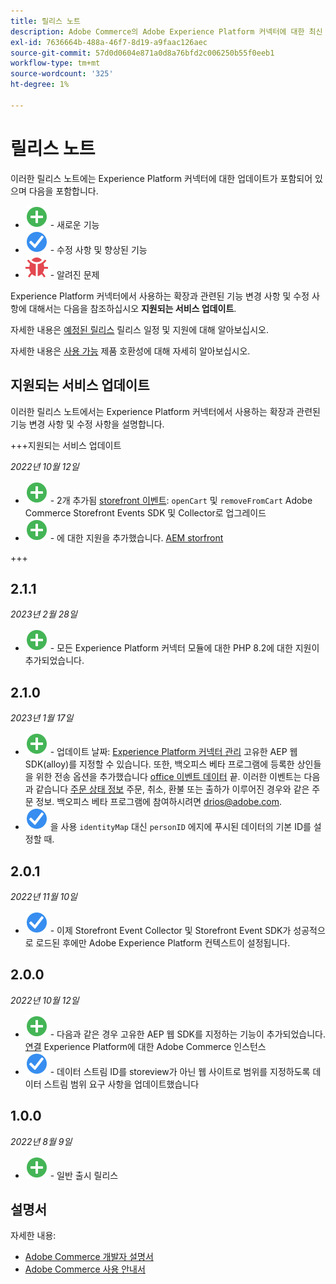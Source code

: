 ```yaml
---
title: 릴리스 노트
description: Adobe Commerce의 Adobe Experience Platform 커넥터에 대한 최신 릴리스 정보입니다.
exl-id: 7636664b-488a-46f7-8d19-a9faac126aec
source-git-commit: 57d0d0604e871a0d8a76bfd2c006250b55f0eeb1
workflow-type: tm+mt
source-wordcount: '325'
ht-degree: 1%

---
```


# 릴리스 노트

이러한 릴리스 노트에는 Experience Platform 커넥터에 대한 업데이트가 포함되어 있으며 다음을 포함합니다.

* ![새로 만들기](../assets/new.svg) - 새로운 기능
* ![수정](../assets/fix.svg) - 수정 사항 및 향상된 기능
* ![버그](../assets/bug.svg) - 알려진 문제

Experience Platform 커넥터에서 사용하는 확장과 관련된 기능 변경 사항 및 수정 사항에 대해서는 다음을 참조하십시오 **지원되는 서비스 업데이트**.

자세한 내용은 [예정된 릴리스](https://experienceleague.adobe.com/docs/commerce-operations/release/schedule.html) 릴리스 일정 및 지원에 대해 알아보십시오.

자세한 내용은 [사용 가능](https://experienceleague.adobe.com/docs/commerce-operations/release/availability.html) 제품 호환성에 대해 자세히 알아보십시오.

## 지원되는 서비스 업데이트

이러한 릴리스 노트에서는 Experience Platform 커넥터에서 사용하는 확장과 관련된 기능 변경 사항 및 수정 사항을 설명합니다.

+++지원되는 서비스 업데이트

_2022년 10월 12일_

* ![새로 만들기](../assets/new.svg) - 2개 추가됨 [storefront 이벤트](events.md): `openCart` 및 `removeFromCart` Adobe Commerce Storefront Events SDK 및 Collector로 업그레이드
* ![새로 만들기](../assets/new.svg) - 에 대한 지원을 추가했습니다. [AEM storfront](overview.md#aem-support)

+++

## 2.1.1

_2023년 2월 28일_

* ![새로 만들기](../assets/new.svg) - 모든 Experience Platform 커넥터 모듈에 대한 PHP 8.2에 대한 지원이 추가되었습니다.

## 2.1.0

_2023년 1월 17일_

* ![새로 만들기](../assets/new.svg) - 업데이트 날짜: [Experience Platform 커넥터 관리](connect-data.md) 고유한 AEP 웹 SDK(alloy)를 지정할 수 있습니다. 또한, 백오피스 베타 프로그램에 등록한 상인들을 위한 전송 옵션을 추가했습니다 [office 이벤트 데이터](connect-data.md#data-collection) 끝. 이러한 이벤트는 다음과 같습니다 [주문 상태 정보](events.md#beta-order-status-events) 주문, 취소, 환불 또는 출하가 이루어진 경우와 같은 주문 정보. 백오피스 베타 프로그램에 참여하시려면 [drios@adobe.com](mailto:drios@adobe.com).
* ![수정](../assets/fix.svg) 을 사용 `identityMap` 대신 `personID` 에지에 푸시된 데이터의 기본 ID를 설정할 때.

## 2.0.1

_2022년 11월 10일_

* ![해결된 문제](../assets/fix.svg) - 이제 Storefront Event Collector 및 Storefront Event SDK가 성공적으로 로드된 후에만 Adobe Experience Platform 컨텍스트이 설정됩니다.

## 2.0.0

_2022년 10월 12일_

* ![새로 만들기](../assets/new.svg) - 다음과 같은 경우 고유한 AEP 웹 SDK를 지정하는 기능이 추가되었습니다. [연결](connect-data.md) Experience Platform에 대한 Adobe Commerce 인스턴스
* ![수정](../assets/fix.svg) - 데이터 스트림 ID를 storeview가 아닌 웹 사이트로 범위를 지정하도록 데이터 스트림 범위 요구 사항을 업데이트했습니다

## 1.0.0

_2022년 8월 9일_

* ![새로 만들기](../assets/new.svg) - 일반 출시 릴리스

## 설명서

자세한 내용:

* [Adobe Commerce 개발자 설명서](https://devdocs.magento.com/)
* [Adobe Commerce 사용 안내서](https://docs.magento.com/user-guide/)
